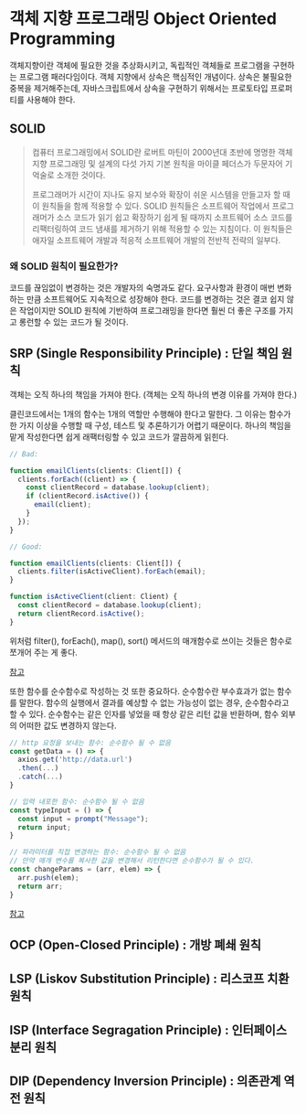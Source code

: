 # 객체 지향 프로그래밍 Object Oriented Programming


객체지향이란 객체에 필요한 것을 추상화시키고, 독립적인 객체들로 프로그램을 구현하는 프로그램 패러다임이다.
객체 지향에서 상속은 핵심적인 개념이다. 상속은 불필요한 중복을 제거해주는데, 자바스크립트에서 상속을 구현하기 위해서는 프로토타입 프로퍼티를 사용해야 한다.
 
## SOLID
> 컴퓨터 프로그래밍에서 SOLID란 로버트 마틴이 2000년대 초반에 명명한 객체 지향 프로그래밍 및 설계의 다섯 가지 기본 원칙을 마이클 페더스가 두문자어 기억술로 소개한 것이다. 
> 
> 프로그래머가 시간이 지나도 유지 보수와 확장이 쉬운 시스템을 만들고자 할 때 이 원칙들을 함께 적용할 수 있다. SOLID 원칙들은 소프트웨어 작업에서 프로그래머가 소스 코드가 읽기 쉽고 확장하기 쉽게 될 때까지 소프트웨어 소스 코드를 리팩터링하여 코드 냄새를 제거하기 위해 적용할 수 있는 지침이다. 이 원칙들은 애자일 소프트웨어 개발과 적응적 소프트웨어 개발의 전반적 전략의 일부다.

### 왜 SOLID 원칙이 필요한가?
코드를 끊임없이 변경하는 것은 개발자의 숙명과도 같다. 요구사항과 환경이 매번 변화하는 만큼 소프트웨어도 지속적으로 성장해야 한다.
코드를 변경하는 것은 결코 쉽지 않은 작업이지만 SOLID 원칙에 기반하여 프로그래밍을 한다면 훨씬 더 좋은 구조를 가지고 롱런할 수 있는 코드가 될 것이다.


## SRP (Single Responsibility Principle) : 단일 책임 원칙
객체는 오직 하나의 책임을 가져야 한다. (객체는 오직 하나의 변경 이유를 가져야 한다.)

클린코드에서는 1개의 함수는 1개의 역할만 수행해야 한다고 말한다. 그 이유는 함수가 한 가지 이상을 수행할 때 구성, 테스트 및 추론하기가 어렵기 때문이다. 하나의 책임을 맡게 작성한다면 쉽게 래팩터링할 수 있고 코드가 깔끔하게 읽힌다. 

```ts
// Bad:

function emailClients(clients: Client[]) {
  clients.forEach((client) => {
    const clientRecord = database.lookup(client);
    if (clientRecord.isActive()) {
      email(client);
    }
  });
}
```

```ts
// Good:

function emailClients(clients: Client[]) {
  clients.filter(isActiveClient).forEach(email);
}

function isActiveClient(client: Client) {
  const clientRecord = database.lookup(client);
  return clientRecord.isActive();
}
```

위처럼 filter(), forEach(), map(), sort() 메서드의 매개함수로 쓰이는 것들은 함수로 쪼개어 주는 게 좋다.

[참고](https://github.com/labs42io/clean-code-typescript#functions-should-do-one-thing)

또한 함수를 순수함수로 작성하는 것 또한 중요하다.
순수함수란 부수효과가 없는 함수를 말한다. 함수의 실행에서 결과를 예상할 수 없는 가능성이 없는 경우, 순수함수라고 할 수 있다. 순수함수는 같은 인자를 넣었을 때 항상 같은 리턴 값을 반환하며, 함수 외부의 어떠한 값도 변경하지 않는다.

```js
// http 요청을 보내는 함수: 순수함수 될 수 없음
const getData = () => {
  axios.get('http://data.url')
  .then(...)
  .catch(...)
}

// 입력 내포한 함수: 순수함수 될 수 없음
const typeInput = () => {
  const input = prompt("Message");
  return input;
}

// 파라미터를 직접 변경하는 함수: 순수함수 될 수 없음
// 만약 매개 변수를 복사한 값을 변경해서 리턴한다면 순수함수가 될 수 있다.
const changeParams = (arr, elem) => {
  arr.push(elem);
  return arr;
}  

```


[참고](https://maxkim-j.github.io/posts/js-pure-function)

## OCP (Open-Closed Principle) : 개방 폐쇄 원칙

## LSP (Liskov Substitution Principle) : 리스코프 치환 원칙

## ISP (Interface Segragation Principle) : 인터페이스 분리 원칙
## DIP (Dependency Inversion Principle) : 의존관계 역전 원칙

